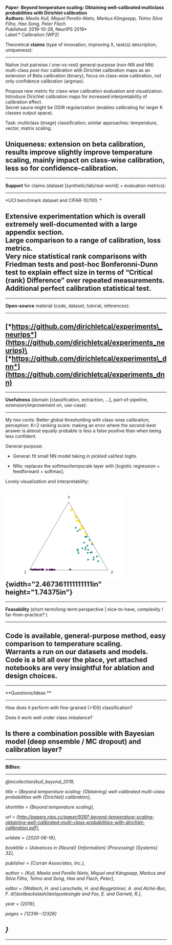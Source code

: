 ***Paper***: **Beyond temperature scaling: Obtaining well-calibrated
multiclass probabilities with Dirichlet calibration**\
**Authors:** *Meelis Kull, Miquel Perello-Nieto, Markus Kängsepp, Telmo
Silva Filho, Hao Song, Peter Flach\
Published:* 2019-10-28, NeurIPS 2019*\
Label:* Calibration (WP2)

Theoretical **claims** (type of innovation, improving X, task(s)
description, uniqueness):

  -----------------------------------------------------------------------------------------------------------------------------------------------------------------------------------------------------------------------------------------------------------------
  Native (not pairwise / one-vs-rest) general-purpose (non-NN and NN) multi-class *post-hoc* calibration with Dirichlet calibration maps as an extension of Beta calibration (binary); focus on class-wise calibration, not only confidence calibration (argmax).

  Propose new metric for class-wise calibration evaluation and visualization.\
  Introduce Dirichlet calibration maps for increased interpretability of calibration effect.\
  Secret sauce might be ODIR regularization (enables calibrating for larger K classes output space).

  Task: multiclass (image) classification; similar approaches: temperature, vector, matrix scaling.

  Uniqueness: extension on beta calibration, results improve slightly improve temperature scaling, mainly impact on class-wise calibration, less so for confidence-calibration.
  -----------------------------------------------------------------------------------------------------------------------------------------------------------------------------------------------------------------------------------------------------------------
  -----------------------------------------------------------------------------------------------------------------------------------------------------------------------------------------------------------------------------------------------------------------

**Support** for claims (dataset \[synthetic/lab/real-world\] +
evaluation metrics):

  -------------------------------------------------------------------------------------------------------------------------------------------------------------------------------------------
  *UCI benchmark dataset and CIFAR-10/100. *

  Extensive experimentation which is overall extremely well-documented with a large appendix section.\
  Large comparison to a range of calibration, loss metrics.\
  Very nice statistical rank comparisons with Friedman tests and post-hoc Bonferonni-Dunn test to explain effect size in terms of “Critical (rank) Difference” over repeated measurements.\
  Additional perfect calibration statistical test.
  -------------------------------------------------------------------------------------------------------------------------------------------------------------------------------------------
  -------------------------------------------------------------------------------------------------------------------------------------------------------------------------------------------

**Open-source** material (code, dataset, tutorial, references):

  ----------------------------------------------------------------------------------------------------------------
  [*https://github.com/dirichletcal/experiments\_neurips*](https://github.com/dirichletcal/experiments_neurips)\
  [*https://github.com/dirichletcal/experiments\_dnn*](https://github.com/dirichletcal/experiments_dnn)
  ----------------------------------------------------------------------------------------------------------------
  ----------------------------------------------------------------------------------------------------------------

**Usefulness** (domain \[classification, extraction, …\],
part-of-pipeline, extension/improvement on, use-case):

  -----------------------------------------------------------------------------------------------------------------------------------------------------------------------------------------------------------------------------------------
  *My two cents:* Better global thresholding with class-wise calibration; perception: K=2 ranking score: making an error where the second-best answer is almost equally probable is less a false positive than when being less confident.

  General-purpose:

  -   General: fit small NN model taking in pickled val/test logits.

  -   NNs: replaces the softmax/tempscale layer with \[logistic regression + feedforward + softmax\].

  Lovely visualization and interpretability:

  ![](./media/image1.png){width="2.467361111111111in" height="1.74375in"}
  -----------------------------------------------------------------------------------------------------------------------------------------------------------------------------------------------------------------------------------------
  -----------------------------------------------------------------------------------------------------------------------------------------------------------------------------------------------------------------------------------------

**Feasability** (short-term/long-term perspective | nice-to-have,
complexity / far-from-practice? )

  ---------------------------------------------------------------------------------------------------------------
  Code is available, general-purpose method, easy comparison to temperature scaling.\
  Warrants a run on our datasets and models.\
  Code is a bit all over the place, yet attached notebooks are very insightful for ablation and design choices.
  ---------------------------------------------------------------------------------------------------------------
  ---------------------------------------------------------------------------------------------------------------

**Questions/Ideas **

  ---------------------------------------------------------------------------------------------------------
  How does it perform with fine-grained (&gt;100) classification?

  Does it work well under class imbalance?

  Is there a combination possible with Bayesian model (deep ensemble / MC dropout) and calibration layer?
  ---------------------------------------------------------------------------------------------------------
  ---------------------------------------------------------------------------------------------------------

**BIBtex:**

  -----------------------------------------------------------------------------------------------------------------------------------------------------------
  *@incollection{kull\_beyond\_2019,*

  *title = {Beyond temperature scaling: {Obtaining} well-calibrated multi-class probabilities with {Dirichlet} calibration},*

  *shorttitle = {Beyond temperature scaling},*

  *url = {http://papers.nips.cc/paper/9397-beyond-temperature-scaling-obtaining-well-calibrated-multi-class-probabilities-with-dirichlet-calibration.pdf},*

  *urldate = {2020-06-16},*

  *booktitle = {Advances in {Neural} {Information} {Processing} {Systems} 32},*

  *publisher = {Curran Associates, Inc.},*

  *author = {Kull, Meelis and Perello Nieto, Miquel and Kängsepp, Markus and Silva Filho, Telmo and Song, Hao and Flach, Peter},*

  *editor = {Wallach, H. and Larochelle, H. and Beygelzimer, A. and Alché-Buc, F. d{\\textbackslash}textquotesingle and Fox, E. and Garnett, R.},*

  *year = {2019},*

  *pages = {12316--12326}*

  *}*
  -----------------------------------------------------------------------------------------------------------------------------------------------------------
  -----------------------------------------------------------------------------------------------------------------------------------------------------------


